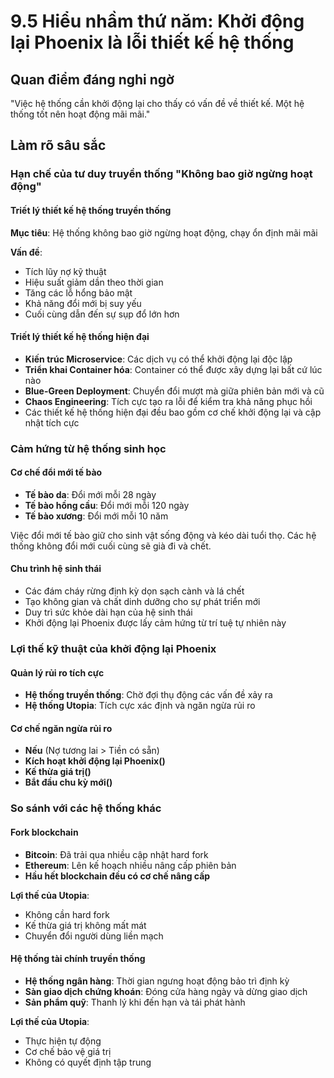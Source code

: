 # 9.5 Hiểu nhầm thứ năm: Khởi động lại Phoenix là lỗi thiết kế hệ thống

## Quan điểm đáng nghi ngờ
"Việc hệ thống cần khởi động lại cho thấy có vấn đề về thiết kế. Một hệ thống tốt nên hoạt động mãi mãi."

## Làm rõ sâu sắc

### Hạn chế của tư duy truyền thống "Không bao giờ ngừng hoạt động"

#### Triết lý thiết kế hệ thống truyền thống

**Mục tiêu**: Hệ thống không bao giờ ngừng hoạt động, chạy ổn định mãi mãi

**Vấn đề**:

- Tích lũy nợ kỹ thuật
- Hiệu suất giảm dần theo thời gian
- Tăng các lỗ hổng bảo mật
- Khả năng đổi mới bị suy yếu
- Cuối cùng dẫn đến sự sụp đổ lớn hơn

#### Triết lý thiết kế hệ thống hiện đại

- **Kiến trúc Microservice**: Các dịch vụ có thể khởi động lại độc lập
- **Triển khai Container hóa**: Container có thể được xây dựng lại bất cứ lúc nào
- **Blue-Green Deployment**: Chuyển đổi mượt mà giữa phiên bản mới và cũ
- **Chaos Engineering**: Tích cực tạo ra lỗi để kiểm tra khả năng phục hồi
- Các thiết kế hệ thống hiện đại đều bao gồm cơ chế khởi động lại và cập nhật tích cực

### Cảm hứng từ hệ thống sinh học

#### Cơ chế đổi mới tế bào

- **Tế bào da**: Đổi mới mỗi 28 ngày
- **Tế bào hồng cầu**: Đổi mới mỗi 120 ngày
- **Tế bào xương**: Đổi mới mỗi 10 năm

Việc đổi mới tế bào giữ cho sinh vật sống động và kéo dài tuổi thọ. Các hệ thống không đổi mới cuối cùng sẽ già đi và chết.

#### Chu trình hệ sinh thái

- Các đám cháy rừng định kỳ dọn sạch cành và lá chết
- Tạo không gian và chất dinh dưỡng cho sự phát triển mới
- Duy trì sức khỏe dài hạn của hệ sinh thái
- Khởi động lại Phoenix được lấy cảm hứng từ trí tuệ tự nhiên này

### Lợi thế kỹ thuật của khởi động lại Phoenix

#### Quản lý rủi ro tích cực

- **Hệ thống truyền thống**: Chờ đợi thụ động các vấn đề xảy ra
- **Hệ thống Utopia**: Tích cực xác định và ngăn ngừa rủi ro

#### Cơ chế ngăn ngừa rủi ro

- **Nếu** (Nợ tương lai > Tiền có sẵn)
- **Kích hoạt khởi động lại Phoenix()**
- **Kế thừa giá trị()**
- **Bắt đầu chu kỳ mới()**

### So sánh với các hệ thống khác

#### Fork blockchain

- **Bitcoin**: Đã trải qua nhiều cập nhật hard fork
- **Ethereum**: Lên kế hoạch nhiều nâng cấp phiên bản
- **Hầu hết blockchain đều có cơ chế nâng cấp**

**Lợi thế của Utopia**:

- Không cần hard fork
- Kế thừa giá trị không mất mát
- Chuyển đổi người dùng liền mạch

#### Hệ thống tài chính truyền thống

- **Hệ thống ngân hàng**: Thời gian ngưng hoạt động bảo trì định kỳ
- **Sàn giao dịch chứng khoán**: Đóng cửa hàng ngày và dừng giao dịch
- **Sản phẩm quỹ**: Thanh lý khi đến hạn và tái phát hành

**Lợi thế của Utopia**:

- Thực hiện tự động
- Cơ chế bảo vệ giá trị
- Không có quyết định tập trung